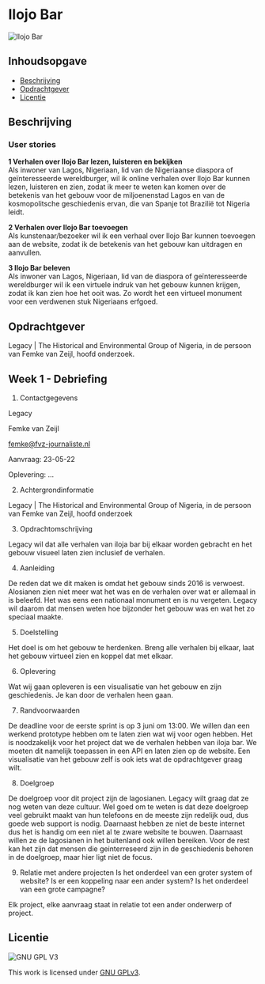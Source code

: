 # Ilojo Bar

![Ilojo Bar](https://github.com/cmda-minor-web-cases/ilojo-bar/blob/main/assets/ilojo-bar.jpg?raw=true)

## Inhoudsopgave
  * [Beschrijving](#beschrijving)
  * [Opdrachtgever](#opdrachtgever)
  * [Licentie](#licentie)

## Beschrijving

### User stories
**1 Verhalen over Ilojo Bar lezen, luisteren en bekijken**  
Als inwoner van Lagos, Nigeriaan, lid van de Nigeriaanse diaspora of geïnteresseerde wereldburger, wil ik online verhalen over Ilojo Bar kunnen lezen, luisteren en zien, zodat ik meer te weten kan komen over de betekenis van het gebouw voor de miljoenenstad Lagos en van de kosmopolitsche geschiedenis ervan, die van Spanje tot Brazilië tot Nigeria leidt.

**2 Verhalen over Ilojo Bar toevoegen**  
Als kunstenaar/bezoeker wil ik een verhaal over Ilojo Bar kunnen toevoegen aan de website, zodat ik de betekenis van het gebouw kan uitdragen en aanvullen.
 
**3 Ilojo Bar beleven**   
Als inwoner van Lagos, Nigeriaan, lid van de diaspora of geïnteresseerde wereldburger wil ik een virtuele indruk van het gebouw kunnen krijgen, zodat ik kan zien hoe het ooit was. Zo wordt het een virtueel monument voor een verdwenen stuk Nigeriaans erfgoed.


## Opdrachtgever
Legacy | The Historical and Environmental Group of Nigeria, in de persoon van Femke van Zeijl, hoofd onderzoek.

## Week 1 - Debriefing

1. Contactgegevens

Legacy 

Femke van Zeijl

femke@fvz-journaliste.nl

Aanvraag: 23-05-22

Oplevering: ...

2. Achtergrondinformatie

Legacy | The Historical and Environmental Group of Nigeria, in de persoon van Femke van Zeijl, hoofd onderzoek

3. Opdrachtomschrijving

Legacy wil dat alle verhalen van iloja bar bij elkaar worden gebracht en het gebouw visueel laten zien inclusief de verhalen. 


4. Aanleiding

De reden dat we dit maken is omdat het gebouw sinds 2016 is verwoest. Alosianen zien niet meer wat het was en de verhalen over wat er allemaal in is beleefd. Het was eens een nationaal monument en is nu vergeten. Legacy wil daarom dat mensen weten hoe bijzonder het gebouw was en wat het zo speciaal maakte. 

5. Doelstelling

Het doel is om het gebouw te herdenken. Breng alle verhalen bij elkaar, laat het gebouw virtueel zien en koppel dat met elkaar. 

6. Oplevering

Wat wij gaan opleveren is een visualisatie van het gebouw en zijn geschiedenis. Je kan door de verhalen heen gaan. 


7. Randvoorwaarden

De deadline voor de eerste sprint is op 3 juni om 13:00. We willen dan een werkend prototype hebben om te laten zien wat wij voor ogen hebben. Het is noodzakelijk voor het project dat we de verhalen hebben van iloja bar. We moeten dit namelijk toepassen in een API en laten zien op de website. Een visualisatie van het gebouw zelf is ook iets wat de opdrachtgever graag wilt. 

8. Doelgroep

De doelgroep voor dit project zijn de lagosianen. Legacy wilt graag dat ze nog weten van deze cultuur. Wel goed om te weten is dat deze doelgroep veel gebruikt maakt van hun telefoons en de meeste zijn redelijk oud, dus goede web support is nodig. Daarnaast hebben ze niet de beste internet dus het is handig om een niet al te zware website te bouwen. Daarnaast willen ze de lagosianen in het buitenland ook willen bereiken. Voor de rest kan het zijn dat mensen die geinterreseerd zijn in de geschiedenis behoren in de doelgroep, maar hier ligt niet de focus. 

9. Relatie met andere projecten
Is het onderdeel van een groter system of website? Is er een koppeling naar een ander system? Is het onderdeel van een grote campagne?

Elk project, elke aanvraag staat in relatie tot een ander onderwerp of project.



## Licentie

![GNU GPL V3](https://www.gnu.org/graphics/gplv3-127x51.png)

This work is licensed under [GNU GPLv3](./LICENSE).
